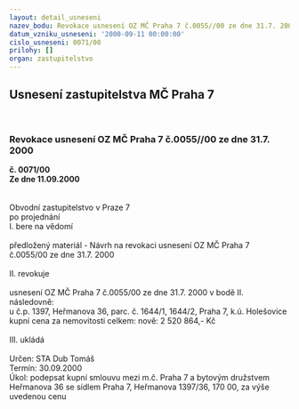 ```yaml
---
layout: detail_usneseni
nazev_bodu: Revokace usnesení OZ MČ Praha 7 č.0055//00 ze dne 31.7. 2000
datum_vzniku_usneseni: '2000-09-11 00:00:00'
cislo_usneseni: 0071/00
prilohy: []
organ: zastupitelstvo
---
```

<div id="ucUsn_pList" class="usn">
	<span><h2>Usnesení zastupitelstva MČ Praha 7 </h2>
<br></span><div class="standBody">
<span><h3>Revokace usnesení OZ MČ Praha 7 č.0055//00 ze dne 31.7. 2000</h3></span><div class="center">
		<strong>č. 0071/00</strong><br>
	</div>
<div class="center">
		<strong>Ze dne 11.09.2000</strong><br><br>
	</div>     <br>Obvodní zastupitelstvo v Praze 7<br>po projednání<br>I.	bere na vědomí<br><br> předložený materiál - Návrh na revokaci usnesení OZ MČ Praha 7 č.0055/00 ze dne 31.7. 2000	<br><br>II.	revokuje<br><br>usnesení OZ MČ Praha 7 č.0055/00 ze dne 31.7. 2000  v bodě II. následovně:<br>u č.p. 1397, Heřmanova 36, parc. č. 1644/1, 1644/2, Praha 7, k.ú. Holešovice<br>kupní cena za nemovitosti celkem: nově: 2 520 864,- Kč<br><br>III.	ukládá <br><br> Určen:	     	STA Dub Tomáš<br>Termín: 30.09.2000<br>Úkol:	podepsat kupní smlouvu mezi m.č. Praha 7 a bytovým družstvem Heřmanova 36 se sídlem Praha 7, Heřmanova 1397/36, 170 00, za výše uvedenou cenu<br> <br>
</div>
</div>